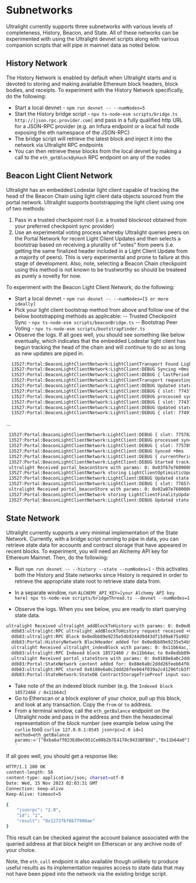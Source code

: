 # Subnetworks

Ultralight currently supports three subnetworks with various levels of completeness, History, Beacon, and State.  All of these networks can be experimented with using the Ultralight devnet scripts along with various companion scripts that will pipe in mainnet data as noted below.

## History Network

The History Network is enabled by default when Ultralight starts and is devoted to storing and making available Ethereum block headers, block bodies, and receipts.  To experiment with the History Network specifically, do the following:
- Start a local devnet - `npm run devnet -- --numNodes=5`
- Start the History bridge script - `npx ts-node-esm scripts/bridge.ts http://[json.rpc.provider.com]` and pass in a fully qualified http URL for a JSON-RPC provider (e.g. an Infura endpoint or a local full node exposing the eth namespace of the JSON-RPC)
- The bridge script will retrieve the latest block and inject it into the network via Ultralight RPC endpoints
- You can then retrieve these blocks from the local devnet by making a call to the `eth_getBlockByHash` RPC endpoint on any of the nodes

## Beacon Light Client Network
Ultralight has an embedded Lodestar light client capable of tracking the head of the Beacon Chain using light client data objects sourced from the portal network.  Ultralight supports bootstrapping the light client using one of two methods:
1) Pass in a trusted checkpoint root (i.e. a trusted blockroot obtained from your preferred checkpoint sync provider)
2) Use an experimental voting process whereby Ultralight queries peers on the Portal Network for recent Light Client Updates and then selects a bootstrap based on receiving a plurality of "votes" from peers (i.e. getting the same finalized header included in a Light Client Update from a majority of peers).  This is very experimental and prone to failure at this stage of development.  Also, note, selecting a Beacon Chain checkpoint using this method is not known to be trustworthy so should be treateed as purely a novelty for now.

To experiment with the Beacon Light Client Network, do the following:
- Start a local devnet - `npm run devnet -- --numNodes=[5 or more ideally]`
- Pick your light client bootstrap method from above and follow one of the below bootstrapping methods as applicable:
  -- Trusted Checkpoint Sync - `npx ts-node-esm scripts/beaconBridge.ts`
  -- Bootstrap Peer Voting - `npx ts-node-esm scripts/bootstrapFinder.ts`
- Observe the logs.  If all goes well, you should see something like below eventually, which indicates that the embedded Lodestar light client has begun tracking the head of the chain and will continue to do so as long as new updates are piped in.

```sh
  13527:Portal:BeaconLightClientNetwork:LightClientTransport Found LightClientBootstrap locally.  Initializing light client... +0ms
  13527:Portal:BeaconLightClientNetwork:LightClient:DEBUG Syncing +0ms
  13527:Portal:BeaconLightClientNetwork:LightClient:DEBUG { lastPeriod: 945, currentPeriod: 947 } +1ms
  13527:Portal:BeaconLightClientNetwork:LightClientTransport requesting lightClientUpdatesByRange starting with period 945 and count 3 +15ms
  13527:Portal:BeaconLightClientNetwork:LightClient:DEBUG Updated state.optimisticHeader +19ms
  13527:Portal:BeaconLightClientNetwork:LightClient:DEBUG { slot: 7743724 } +0ms
  13527:Portal:BeaconLightClientNetwork:LightClient:DEBUG processed sync update +0ms
  13527:Portal:BeaconLightClientNetwork:LightClient:DEBUG { slot: 7743724 } +0ms
  13527:Portal:BeaconLightClientNetwork:LightClient:DEBUG Updated state.optimisticHeader +21ms
  13527:Portal:BeaconLightClientNetwork:LightClient:DEBUG { slot: 7749758 } +0ms
  ```
 ...
 ```sh
  13527:Portal:BeaconLightClientNetwork:LightClient:DEBUG { slot: 7757824 } +0ms
  13527:Portal:BeaconLightClientNetwork:LightClient:DEBUG processed sync update +0ms
  13527:Portal:BeaconLightClientNetwork:LightClient:DEBUG { slot: 7757893 } +0ms
  13527:Portal:BeaconLightClientNetwork:LightClient:DEBUG Synced +0ms
  13527:Portal:BeaconLightClientNetwork:LightClient:DEBUG { currentPeriod: 947 } +0ms
  13527:Portal:BeaconLightClientNetwork:LightClient:DEBUG Started tracking the head +1ms
  ultralight Received portal_beaconStore with params: 0: 0x03f67e760000000000,1: 0xbba4da96ac000000ffffffffffff7fffffffffffffffffffffffffffffffff... +14s
  13527:Portal:BeaconLightClientNetwork storing LightClientOptimisticUpdate content corresponding to 0x03f67e760000000000 +14s
  13527:Portal:BeaconLightClientNetwork:LightClient:DEBUG Updated state.optimisticHeader +14s
  13527:Portal:BeaconLightClientNetwork:LightClient:DEBUG { slot: 7765749 } +0ms
  ultralight Received portal_beaconStore with params: 0: 0x02a07e760000000000,1: 0xbba4da9670010000ad040000f5b30300000000000000000000000000000000... +429ms
  13527:Portal:BeaconLightClientNetwork storing LightClientFinalityUpdate content corresponding to 0x02a07e760000000000 +428ms
  13527:Portal:BeaconLightClientNetwork:LightClient:DEBUG Updated state.finalizedHeader +429ms
  ```

## State Network

Ultralight currently supports a very minimal implementation of the State Network.  Currently, with a bridge script running to pipe in data, you can retrieve state data for accounts and contract storage that have appeared in recent blocks.  To experiment, you will need an Alchemy API key for Ethereum Mainnet.  Then, do the following:

- Run `npm run devnet -- --history --state --numNodes=1` - this activates both the History and State networks since History is required in order to retrieve the appropriate state root to retrieve state data from.

- In a separate window, run `ALCHEMY_API_KEY=[your Alchemy API key here] npx ts-node-esm scripts/bridgeThread.ts --devnet --numNodes=1`
- Observe the logs. When you see below, you are ready to start querying state data.
```sh
ultralight Received ultralight_addBlockToHistory with params: 0: 0x0edbb89e9235e54b9244d9d43df15d9a675a992f9cf1de4cab208e25ef50e2...,1: 0xf909bcf9023ca0bf6da7bb157049b329870ff302c80b734144de791532b980... +18s
  ddb83:ultralight:RPC ultralight_addBlockToHistory request received +0ms
  ddb83:ultralight:RPC Block 0x0edbb89e9235e54b9244d9d43df15d9a675a992f9cf1de4cab208e25ef50e2a7 added to content DB +32ms
  ddb83:Portal:HistoryNetwork BlockHeader added for 0x0edbb89e9235e54b9244d9d43df15d9a675a992f9cf1de4cab208e25ef50e2a7 +0ms
  ultralight Received ultralight_indexBlock with params: 0: 0x11b64ac,1: 0x0edbb89e9235e54b9244d9d43df15d9a675a992f9cf1de4cab208e25ef50e2... +64ms
  ddb83:ultralight:RPC Indexed block 18572460 / 0x11b64ac to 0x0edbb89e9235e54b9244d9d43df15d9a675a992f9cf1de4cab208e25ef50e2a7  +32ms
  ultralight Received portal_stateStore with params: 0: 0x0188e6a0c2ddd26feeb64f039a2c41296fcb3f56402bb46a3a16f6407aff6d...,1: 0x24000000fffffdfffffffffefffffffffffffffffffffffffdfffffffffff7... +161ms
  ddb83:Portal:StateNetwork content added for: 0x88e6a0c2ddd26feeb64f039a2c41296fcb3f56402bb46a3a16f6407aff6d1547be241d25cba796f07ec93b3d336801e8642f17a63e87f8ca4d7260c03f2111f64451ad84dc09264c53cfed10aecffb5c0a1bc0ab +0ms
  ddb83:ultralight:RPC stored 0x0188e6a0c2ddd26feeb64f039a2c41296fcb3f56402bb46a3a16f6407aff6d1547be241d25cba796f07ec93b3d336801e8642f17a63e87f8ca4d7260c03f2111f64451ad84dc09264c53cfed10aecffb5c0a1bc0ab in state network db +163ms
  ddb83:Portal:StateNetwork:StateDB ContractStorageTrieProof input success +0ms
```

- Take note of the an indexed block number (e.g. the `Indexed block 18572460 / 0x11b64c`)
- Go to Etherscan or a block explorer of your choice, pull up this block, and look at any transaction.  Copy the `from` or `to` address.
- From a terminal window, call the `eth_getBalance` endpoint on the Ultralight node and pass in the address and then the hexadecimal representation of the block number (see example below using the `curlie` tool)
`curlie 127.0.0.1:8545 jsonrpc=2.0 id=1 method=eth_getBalance params:='["0xba6aff023Ed0eC051Ce08b2b7E4170c9433BFB8d","0x11b64a0"]'`

If all goes well, you should get a response like:
```sh
HTTP/1.1 200 OK
content-length: 56
content-type: application/json; charset=utf-8
Date: Wed, 15 Nov 2023 02:03:31 GMT
Connection: keep-alive
Keep-Alive: timeout=5

{
    "jsonrpc": "2.0",
    "id": "1",
    "result": "0x1272fbf8b77990ae"
}
```

This result can be checked against the account balance associated with the queried address at that block height on Etherscan or any archive node of your choice.

Note, the `eth_call` endpoint is also available though unlikely to produce useful results as its implementation requires access to state data that may not have been piped into the network via the existing bridge script.